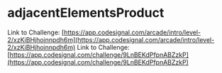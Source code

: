 # adjacentElementsProduct

Link to Challenge: [https://app.codesignal.com/arcade/intro/level-2/xzKiBHjhoinnpdh6m](https://app.codesignal.com/arcade/intro/level-2/xzKiBHjhoinnpdh6m)
Link to Challenge: [https://app.codesignal.com/challenge/9LnBEKdPfpnABZzkP](https://app.codesignal.com/challenge/9LnBEKdPfpnABZzkP)